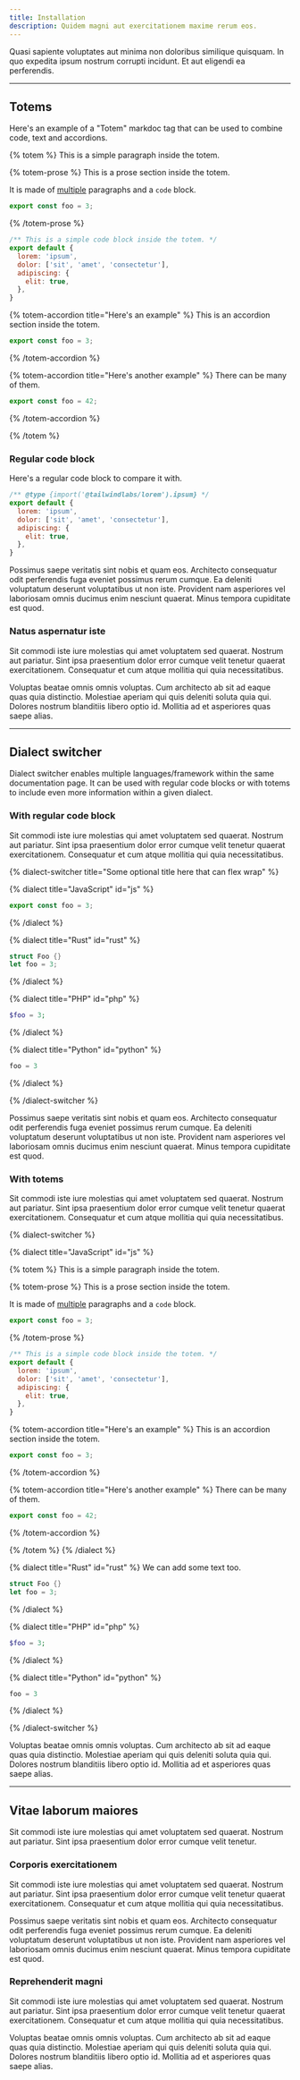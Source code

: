 ```yaml
---
title: Installation
description: Quidem magni aut exercitationem maxime rerum eos.
---
```


Quasi sapiente voluptates aut minima non doloribus similique quisquam. In quo expedita ipsum nostrum corrupti incidunt. Et aut eligendi ea perferendis.

---

## Totems

Here's an example of a "Totem" markdoc tag that can be used to combine code, text and accordions.

{% totem %}
This is a simple paragraph inside the totem.

{% totem-prose %}
This is a prose section inside the totem.

It is made of [multiple](#) paragraphs and a `code` block.

```js
export const foo = 3;
```
{% /totem-prose %}

```js
/** This is a simple code block inside the totem. */
export default {
  lorem: 'ipsum',
  dolor: ['sit', 'amet', 'consectetur'],
  adipiscing: {
    elit: true,
  },
}
```

{% totem-accordion title="Here's an example" %}
This is an accordion section inside the totem.

```js
export const foo = 3;
```
{% /totem-accordion %}

{% totem-accordion title="Here's another example" %}
There can be many of them.

```js
export const foo = 42;
```
{% /totem-accordion %}

{% /totem %}

### Regular code block

Here's a regular code block to compare it with.

```js
/** @type {import('@tailwindlabs/lorem').ipsum} */
export default {
  lorem: 'ipsum',
  dolor: ['sit', 'amet', 'consectetur'],
  adipiscing: {
    elit: true,
  },
}
```

Possimus saepe veritatis sint nobis et quam eos. Architecto consequatur odit perferendis fuga eveniet possimus rerum cumque. Ea deleniti voluptatum deserunt voluptatibus ut non iste. Provident nam asperiores vel laboriosam omnis ducimus enim nesciunt quaerat. Minus tempora cupiditate est quod.

### Natus aspernatur iste

Sit commodi iste iure molestias qui amet voluptatem sed quaerat. Nostrum aut pariatur. Sint ipsa praesentium dolor error cumque velit tenetur quaerat exercitationem. Consequatur et cum atque mollitia qui quia necessitatibus.

Voluptas beatae omnis omnis voluptas. Cum architecto ab sit ad eaque quas quia distinctio. Molestiae aperiam qui quis deleniti soluta quia qui. Dolores nostrum blanditiis libero optio id. Mollitia ad et asperiores quas saepe alias.

---

## Dialect switcher

Dialect switcher enables multiple languages/framework within the same documentation page. It can be used with regular code blocks or with totems to include even more information within a given dialect.

### With regular code block

Sit commodi iste iure molestias qui amet voluptatem sed quaerat. Nostrum aut pariatur. Sint ipsa praesentium dolor error cumque velit tenetur quaerat exercitationem. Consequatur et cum atque mollitia qui quia necessitatibus.

{% dialect-switcher title="Some optional title here that can flex wrap" %}

{% dialect title="JavaScript" id="js" %}
```js
export const foo = 3;
```
{% /dialect %}

{% dialect title="Rust" id="rust" %}
```rust
struct Foo {}
let foo = 3;
```
{% /dialect %}

{% dialect title="PHP" id="php" %}
```php
$foo = 3;
```
{% /dialect %}

{% dialect title="Python" id="python" %}
```python
foo = 3
```
{% /dialect %}

{% /dialect-switcher %}

Possimus saepe veritatis sint nobis et quam eos. Architecto consequatur odit perferendis fuga eveniet possimus rerum cumque. Ea deleniti voluptatum deserunt voluptatibus ut non iste. Provident nam asperiores vel laboriosam omnis ducimus enim nesciunt quaerat. Minus tempora cupiditate est quod.

### With totems

Sit commodi iste iure molestias qui amet voluptatem sed quaerat. Nostrum aut pariatur. Sint ipsa praesentium dolor error cumque velit tenetur quaerat exercitationem. Consequatur et cum atque mollitia qui quia necessitatibus.

{% dialect-switcher %}

{% dialect title="JavaScript" id="js" %}

{% totem %}
This is a simple paragraph inside the totem.

{% totem-prose %}
This is a prose section inside the totem.

It is made of [multiple](#) paragraphs and a `code` block.

```js
export const foo = 3;
```
{% /totem-prose %}

```js
/** This is a simple code block inside the totem. */
export default {
  lorem: 'ipsum',
  dolor: ['sit', 'amet', 'consectetur'],
  adipiscing: {
    elit: true,
  },
}
```

{% totem-accordion title="Here's an example" %}
This is an accordion section inside the totem.

```js
export const foo = 3;
```
{% /totem-accordion %}

{% totem-accordion title="Here's another example" %}
There can be many of them.

```js
export const foo = 42;
```
{% /totem-accordion %}

{% /totem %}
{% /dialect %}

{% dialect title="Rust" id="rust" %}
We can add some text too.

```rust
struct Foo {}
let foo = 3;
```
{% /dialect %}

{% dialect title="PHP" id="php" %}
```php
$foo = 3;
```
{% /dialect %}

{% dialect title="Python" id="python" %}
```python
foo = 3
```
{% /dialect %}

{% /dialect-switcher %}

Voluptas beatae omnis omnis voluptas. Cum architecto ab sit ad eaque quas quia distinctio. Molestiae aperiam qui quis deleniti soluta quia qui. Dolores nostrum blanditiis libero optio id. Mollitia ad et asperiores quas saepe alias.

---

## Vitae laborum maiores

Sit commodi iste iure molestias qui amet voluptatem sed quaerat. Nostrum aut pariatur. Sint ipsa praesentium dolor error cumque velit tenetur.

### Corporis exercitationem

Sit commodi iste iure molestias qui amet voluptatem sed quaerat. Nostrum aut pariatur. Sint ipsa praesentium dolor error cumque velit tenetur quaerat exercitationem. Consequatur et cum atque mollitia qui quia necessitatibus.

Possimus saepe veritatis sint nobis et quam eos. Architecto consequatur odit perferendis fuga eveniet possimus rerum cumque. Ea deleniti voluptatum deserunt voluptatibus ut non iste. Provident nam asperiores vel laboriosam omnis ducimus enim nesciunt quaerat. Minus tempora cupiditate est quod.

### Reprehenderit magni

Sit commodi iste iure molestias qui amet voluptatem sed quaerat. Nostrum aut pariatur. Sint ipsa praesentium dolor error cumque velit tenetur quaerat exercitationem. Consequatur et cum atque mollitia qui quia necessitatibus.

Voluptas beatae omnis omnis voluptas. Cum architecto ab sit ad eaque quas quia distinctio. Molestiae aperiam qui quis deleniti soluta quia qui. Dolores nostrum blanditiis libero optio id. Mollitia ad et asperiores quas saepe alias.
